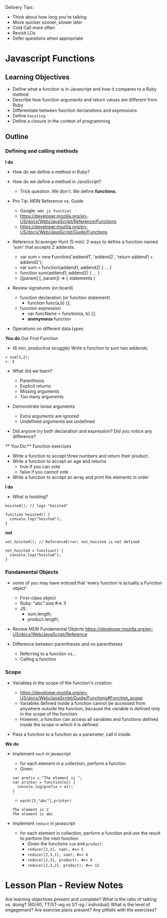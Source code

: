 Delivery Tips:

* Think about how long you're talking
* Move quicker sooner, slower later
* Cold Call more often
* Revisit LOs
* Defer questions when appropriate

# Javascript Functions

## Learning Objectives

- Define what a function is in Javascript and how it compares to a Ruby method
- Describe how function arguments and return values are different from Ruby
- Differentiate between function declarations and expressions
- Define `hoisting`
- Define a closure in the context of programming

## Outline

### Defining and calling methods

**I do**

* How do we define a method in Ruby?
* How do we define a method in JavaScript?
  * Trick question.  We don't.  We define **functions**.


* Pro Tip:  MDN Reference vs. Guide
  * Google: `mdn js function`
  * https://developer.mozilla.org/en-US/docs/Web/JavaScript/Reference/Functions
  * https://developer.mozilla.org/en-US/docs/Web/JavaScript/Guide/Functions

* Reference Scavenger Hunt (5 min): 2 ways to define a function named 'sum' that accepts 2 addends.
  * var sum = new Function('addend1', 'addend2', 'return addend1 + addend2');
  * var sum = function(addend1, addend2) { ... }
  * function sum(addend1, addend2) { ... }
  * ([param] [, param]) => {
   statements
}

* Review signatures (on board)
  * function declaration (or function statement)
    * function func(a,b) {};
  * function expression
    * var funcName = function(a, b) {};
    * **anonymous** function

* Operations on different data types

**You do** Our First Function

* (6 min, productive struggle) Write a function to sum two addends.

```
> sum(1,2);
<- 3
```

* What did we learn?
  * Parenthesis
  * Explicit returns
  * Missing arguments
  * Too many arguments

* Demonstrate loose arguments
  * Extra arguments are ignored
  * Undefined arguments are undefined

* Did anyone try both declaration and expression?  Did you notice any difference?

** You Do:** Function exercises

* Write a function to accept three numbers and return their product.
* Write a function to accept an age and returns
  * true if you can vote
  * false if you cannot vote
* Write a function to accept an array and print the elements in order

**I do**

* What is hoisting?

```
hoisted(); // logs "hoisted"

function hoisted() {
  console.log("hoisted");
}
```
**not**
```
not_hoisted(); // ReferenceError: not_hoisted is not defined

not_hoisted = function() {
  console.log("hoisted");
}
```

### Fundamental Objects

* some of you may have noticed that 'every function is actually a Function object'
  * First-class object
  * Ruby: "abc".size #=> 3
  * JS:
    * sum.length;
    * product.length;
* Review MDN Fundamental Objects https://developer.mozilla.org/en-US/docs/Web/JavaScript/Reference

* Difference between parentheses and no parentheses
  * Referring to a function vs...
  * Calling a function


### Scope

* Variables in the scope of the function's creation.
  * https://developer.mozilla.org/en-US/docs/Web/JavaScript/Guide/Functions#Function_scope
  * Variables defined inside a function cannot be accessed from anywhere outside the function, because the variable is defined only in the scope of the function.
  * However, a function can access all variables and functions defined inside the scope in which it is defined.

* Pass a function to a function as a parameter, call it inside.

**We do**

* Implement `each` in javascript
  * for each element in a collection, perform a function
  * Given:
  ```
  var prefix = "The element is ";
  var printer = function(el) {
    console.log(prefix + el);
  }
  ```

  * `each([2,"abc"],printer)`
  ```
  The element is 2
  The element is abc
  ```

* Implement `reduce` in javascript
  * for each element in collection, perform a function and use the result to perform the next function
    * Given the functions `sum` and `product`:
    * `reduce([2,3], sum); #=> 5`
    * `reduce([2,3,1], sum); #=> 6`
    * `reduce([2,3], product); #=> 6`
    * `reduce([2,3,2], product); #=> 12`

# Lesson Plan - Review Notes

Are learning objectives present and complete?
What is the ratio of talking vs. doing? (60/40, TT/ST-wg vs ST-sg / individual)
What is the level of engagement?
Are exercise plans present?
Any pitfalls with the exercises?
